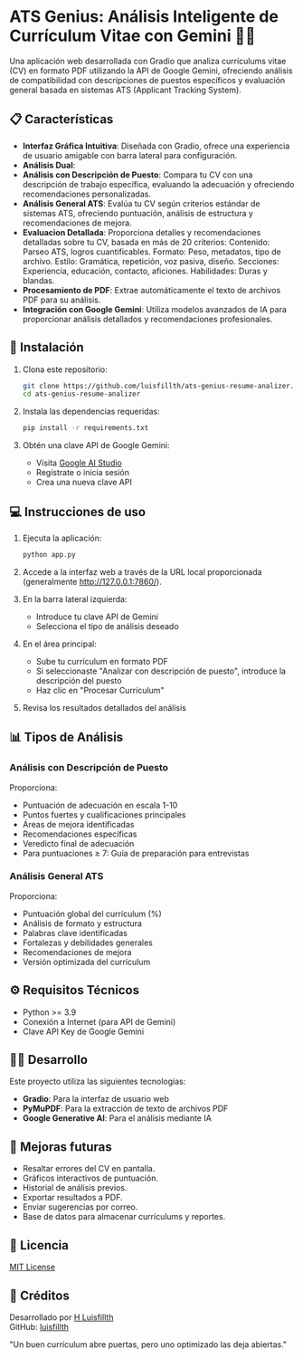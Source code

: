 # ATS Genius: Análisis Inteligente de Currículum Vitae con Gemini 📄🤖

Una aplicación web desarrollada con Gradio que analiza currículums vitae (CV) en formato PDF utilizando la API de Google Gemini, ofreciendo análisis de compatibilidad con descripciones de puestos específicos y evaluación general basada en sistemas ATS (Applicant Tracking System).

## 📋 Características

- **Interfaz Gráfica Intuitiva**: Diseñada con Gradio, ofrece una experiencia de usuario amigable con barra lateral para configuración.
- **Análisis Dual**:
- **Análisis con Descripción de Puesto**: Compara tu CV con una descripción de trabajo específica, evaluando la adecuación y ofreciendo recomendaciones    personalizadas.
- **Análisis General ATS**: Evalúa tu CV según criterios estándar de sistemas ATS, ofreciendo puntuación, análisis de estructura y recomendaciones de mejora.
- **Evaluacion Detallada**: Proporciona detalles y recomendaciones detalladas sobre tu CV, basada en más de 20 criterios: 
Contenido: Parseo ATS, logros cuantificables.
Formato: Peso, metadatos, tipo de archivo.
Estilo: Gramática, repetición, voz pasiva, diseño.
Secciones: Experiencia, educación, contacto, aficiones.
Habilidades: Duras y blandas.
- **Procesamiento de PDF**: Extrae automáticamente el texto de archivos PDF para su análisis.
- **Integración con Google Gemini**: Utiliza modelos avanzados de IA para proporcionar análisis detallados y recomendaciones profesionales.

## 🚀 Instalación

1. Clona este repositorio:
   ```bash
   git clone https://github.com/luisfillth/ats-genius-resume-analizer.git
   cd ats-genius-resume-analizer
   ```

2. Instala las dependencias requeridas:
   ```bash
   pip install -r requirements.txt
   ```

3. Obtén una clave API de Google Gemini:
   - Visita [Google AI Studio](https://aistudio.google.com/)
   - Regístrate o inicia sesión
   - Crea una nueva clave API

## 💻 Instrucciones de uso

1. Ejecuta la aplicación:
   ```bash
   python app.py
   ```

2. Accede a la interfaz web a través de la URL local proporcionada (generalmente http://127.0.0.1:7860/).

3. En la barra lateral izquierda:
   - Introduce tu clave API de Gemini
   - Selecciona el tipo de análisis deseado

4. En el área principal:
   - Sube tu currículum en formato PDF
   - Si seleccionaste "Analizar con descripción de puesto", introduce la descripción del puesto
   - Haz clic en "Procesar Currículum"

5. Revisa los resultados detallados del análisis

## 📊 Tipos de Análisis

### Análisis con Descripción de Puesto
Proporciona:
- Puntuación de adecuación en escala 1-10
- Puntos fuertes y cualificaciones principales
- Áreas de mejora identificadas
- Recomendaciones específicas
- Veredicto final de adecuación
- Para puntuaciones ≥ 7: Guía de preparación para entrevistas

### Análisis General ATS
Proporciona:
- Puntuación global del currículum (%)
- Análisis de formato y estructura
- Palabras clave identificadas
- Fortalezas y debilidades generales
- Recomendaciones de mejora
- Versión optimizada del currículum

## ⚙️ Requisitos Técnicos

- Python >= 3.9
- Conexión a Internet (para API de Gemini)
- Clave API Key de Google Gemini

## 👨‍💻 Desarrollo

Este proyecto utiliza las siguientes tecnologías:
- **Gradio**: Para la interfaz de usuario web
- **PyMuPDF**: Para la extracción de texto de archivos PDF
- **Google Generative AI**: Para el análisis mediante IA

## 🔮 Mejoras futuras

- Resaltar errores del CV en pantalla.
- Gráficos interactivos de puntuación.
- Historial de análisis previos.
- Exportar resultados a PDF.
- Enviar sugerencias por correo.
- Base de datos para almacenar currículums y reportes.

## 📄 Licencia

[MIT License](LICENSE)

## 🙏 Créditos

Desarrollado por [H Luisfillth](https://www.linkedin.com/in/luisfillth0504/)  
GitHub: [luisfillth](https://github.com/luisfillth)

"Un buen currículum abre puertas, pero uno optimizado las deja abiertas."
